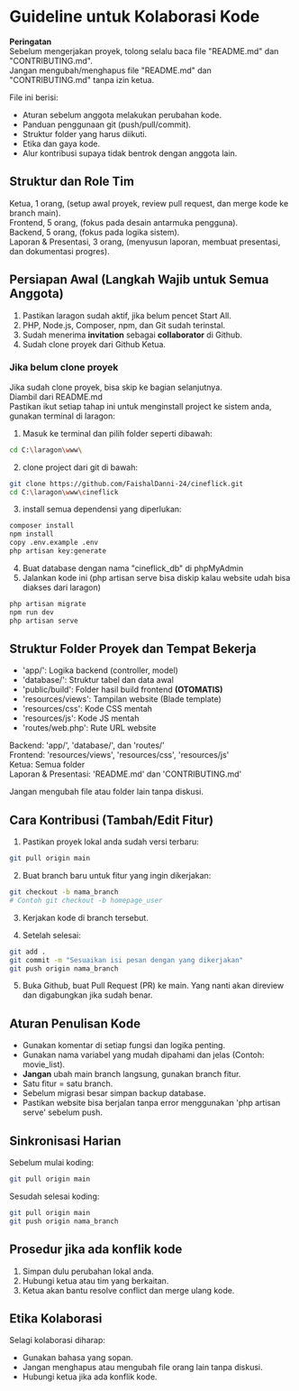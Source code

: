 # Guideline untuk Kolaborasi Kode
**Peringatan**<br>
Sebelum mengerjakan proyek, tolong selalu baca file "README.md" dan "CONTRIBUTING.md".<br>
Jangan mengubah/menghapus file "README.md" dan "CONTRIBUTING.md" tanpa izin ketua.

File ini berisi:

* Aturan sebelum anggota melakukan perubahan kode.
* Panduan penggunaan git (push/pull/commit).
* Struktur folder yang harus diikuti.
* Etika dan gaya kode.
* Alur kontribusi supaya tidak bentrok dengan anggota lain.

## Struktur dan Role Tim
Ketua, 1 orang, (setup awal proyek, review pull request, dan merge kode ke branch main).<br>
Frontend, 5 orang, (fokus pada desain antarmuka pengguna).<br>
Backend, 5 orang, (fokus pada logika sistem).<br>
Laporan & Presentasi, 3 orang, (menyusun laporan, membuat presentasi, dan dokumentasi progres).<br>

## Persiapan Awal (Langkah Wajib untuk Semua Anggota)
1. Pastikan laragon sudah aktif, jika belum pencet Start All.
2. PHP, Node.js, Composer, npm, dan Git sudah terinstal.
3. Sudah menerima **invitation** sebagai **collaborator** di Github.
4. Sudah clone proyek dari Github Ketua.

### Jika belum clone proyek
Jika sudah clone proyek, bisa skip ke bagian selanjutnya.<br>
Diambil dari README.md<br>
Pastikan ikut setiap tahap ini untuk menginstall project ke sistem anda, gunakan terminal di laragon:
1. Masuk ke terminal dan pilih folder seperti dibawah:
```bash
cd C:\laragon\www\
```
2. clone project dari git di bawah:
```bash
git clone https://github.com/FaishalDanni-24/cineflick.git
cd C:\laragon\www\cineflick
```
3. install semua dependensi yang diperlukan:
```bash
composer install
npm install
copy .env.example .env
php artisan key:generate
```
4. Buat database dengan nama "cineflick_db" di phpMyAdmin
5. Jalankan kode ini (php artisan serve bisa diskip kalau website udah bisa diakses dari laragon)
```bash
php artisan migrate
npm run dev
php artisan serve
```

## Struktur Folder Proyek dan Tempat Bekerja
* 'app/': Logika backend (controller, model)
* 'database/': Struktur tabel dan data awal
* 'public/build': Folder hasil build frontend **(OTOMATIS)**
* 'resources/views': Tampilan website (Blade template)
* 'resources/css': Kode CSS mentah
* 'resources/js': Kode JS mentah
* 'routes/web.php': Rute URL website

Backend: 'app/', 'database/', dan 'routes/'<br>
Frontend: 'resources/views', 'resources/css', 'resources/js'<br>
Ketua: Semua folder<br>
Laporan & Presentasi: 'README.md' dan 'CONTRIBUTING.md'<br>

Jangan mengubah file atau folder lain tanpa diskusi.

## Cara Kontribusi (Tambah/Edit Fitur)
1. Pastikan proyek lokal anda sudah versi terbaru:
```bash
git pull origin main
```

2. Buat branch baru untuk fitur yang ingin dikerjakan:
```bash
git checkout -b nama_branch
# Contoh git checkout -b homepage_user
```

3. Kerjakan kode di branch tersebut.

4. Setelah selesai:
```bash
git add .
git commit -m "Sesuaikan isi pesan dengan yang dikerjakan"
git push origin nama_branch
```

5. Buka Github, buat Pull Request (PR) ke main. Yang nanti akan direview dan digabungkan jika sudah benar.

## Aturan Penulisan Kode
* Gunakan komentar di setiap fungsi dan logika penting.
* Gunakan nama variabel yang mudah dipahami dan jelas (Contoh: movie_list).
* **Jangan** ubah main branch langsung, gunakan branch fitur.
* Satu fitur = satu branch.
* Sebelum migrasi besar simpan backup database.
* Pastikan website bisa berjalan tanpa error menggunakan 'php artisan serve' sebelum push.

## Sinkronisasi Harian
Sebelum mulai koding:
```bash
git pull origin main
```

Sesudah selesai koding:
```bash
git pull origin main
git push origin nama_branch
```

## Prosedur jika ada konflik kode
1. Simpan dulu perubahan lokal anda.
2. Hubungi ketua atau tim yang berkaitan.
3. Ketua akan bantu resolve conflict dan merge ulang kode.

## Etika Kolaborasi
Selagi kolaborasi diharap:
* Gunakan bahasa yang sopan.
* Jangan menghapus atau mengubah file orang lain tanpa diskusi.
* Hubungi ketua jika ada konflik kode.
